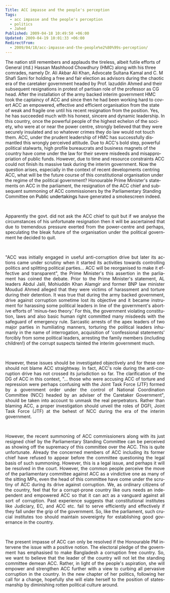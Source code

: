 ```yaml
---
Title: ACC impasse and the people's perception
Tags:
  - acc impasse and the people's perception
  - politics
  - Jahed
Published: 2009-04-18 10:49:50 +06:00
Updated: 2009-04-19 10:01:33 +06:00
RedirectFrom:
  - 2009/04/18/acc-impasse-and-the-people%e2%80%99s-perception/
---
```


<span lang="EN-GB">The nation still remembers and applauds the tireless, albeit futile efforts of General (rtd.) Hassan Mashhood Chowdhury (HMC) along with his three comrades, namely Dr. Ali Akbar Ali Khan, Advocate Sultana Kamal and C. M Shafi Sami for holding a free and fair election as advisors during the chaotic era of the caretaker government headed by Prof. Iazuddin Ahmed and their subsequent resignations in protest of partisan role of the professor as CG head. After the installation of the army backed interim government HMC took the captaincy of ACC and since then he had been working hard to covert ACC an empowered, effective and efficient organisation from the state of weak and fragile one until his recent resignation from the position. Yes, he has succeeded much with his honest, sincere and dynamic leadership. In this country, once the powerful people of the highest echelon of the society, who were at or near the power centre, strongly believed that they were securely insulated and so whatever crimes they do law would not touch them. ACC, under the prudent leadership of HMC has successfully dismantled this wrongly perceived attitude. Due to ACC's bold step, powerful political stalwarts, high profile bureaucrats and business magnets of the country have come under the law for their severe misdeeds and misappropriation of public funds. However, due to time and resource constraints ACC could not finish its massive task during the interim government.<span> </span>Now the question arises, especially in the context of recent developments centring ACC, what will be the future course of this constitutional organisation under the regime of the political government? Honourable Prime Minister's statements on ACC in the parliament, the resignation of the ACC chief and subsequent summoning of ACC commissioners by the Parliamentary Standing Committee </span><span style="color: black;" lang="EN-GB">on Public undertakings </span><span lang="EN-GB">have generated a smokescreen indeed.<span> </span></span>
<p class="MsoNormal" style="text-align: justify;"> </p>
<p class="MsoNormal" style="text-align: justify;"><span lang="EN-GB">Apparently the govt. did not ask the ACC chief to quit but if we analyse the circumstances of his unfortunate resignation then it will be ascertained that due to tremendous pressure exerted from the power-centre and perhaps, speculating the bleak future of the organisation under the political government he decided to quit. </span></p>
<p class="MsoNormal" style="text-align: justify;"> </p>
<p class="MsoNormal" style="text-align: justify;"><span lang="EN-GB">"ACC was initially engaged in useful anti-corruption drive but later its actions came under scrutiny when it started its activities towards controlling politics and splitting political parties… ACC will be reorganised to make it effective and transparent", the Prime Minister's this assertion in the parliament has coined the debate. Prior to the Prime Minister's statement, AL leaders Abdul Jalil, Mohiuddin Khan Alamgir and former BNP law minister Moudud Ahmed alleged that they were victims of harassment and torture during their detention. It was true that during the army backed government, drive against corruption sometime lost its objective and it became instrument for harassing some political leaders in line of the government's abortive efforts of 'minus-two theory.' For this, the government violating constitution, laws and also basic human right committed many misdeeds with the safeguard of emergency rule. Sarcastic arrests of the apex leaders of<span> </span>two major parties in humiliating manners, torturing the political leaders inhumanly in the name of interrogation, acquisition of 'confessional statements' forcibly from some political leaders, arresting the family members (including children!) of the corrupt suspects tainted the interim government much. </span></p>
<p class="MsoNormal" style="text-align: justify;"> </p>
<p class="MsoNormal" style="text-align: justify;"><span lang="EN-GB">However, these issues should be investigated objectively and for these one should not blame ACC straightway. In fact, ACC's role during the anti-corruption drive has not crossed its jurisdiction so far. The clarification of the DG of ACC in this context, "… those who were accusing ACC of torture and repression were perhaps confusing with the Joint Task Force (JTF) formed by a government order under the control of National Coordination Committee (NCC) headed by an adviser of the Caretaker Government", should be taken into account to unmask the real perpetrators.<span> </span>Rather than blaming ACC, a proper investigation should unveil the roles of DGFI, Joint Task Force (JTF) at the behest of NCC during the era of the interim government.</span></p>
<p class="MsoNormal" style="text-align: justify;"> </p>
<p class="MsoNormal" style="text-align: justify;"><span lang="EN-GB">However, the recent summoning of ACC commissioners along with its just resigned chief by the Parliamentary Standing Committee can be perceived as showing off the supremacy of this committee over the ACC. This is quite unfortunate. Already the concerned members of ACC including its former chief have refused to appear before the committee questioning the legal basis of such summoning. However, this is a legal issue, and perhaps it will be resolved in the court. However, the common people perceive the move of the parliamentary committee against ACC as a vindictive one as many of the sitting MPs, even the head of this committee have come under the scrutiny of ACC during its drive against corruption.<span> </span>We, as ordinary citizens of the country, feel that for a corrupt-prone country like ours needs an independent and empowered ACC so that it can act as a vanguard against all sort of corruption. Past experience suggests that constitutional institutes like Judiciary, EC, and ACC etc. fail to serve efficiently and effectively if they fall under the grip of the government. So, like the parliament, such crucial institutes too should maintain sovereignty for establishing good governance in the country. </span></p>
<p class="MsoNormal" style="text-align: justify;"> </p>
<p class="MsoNormal" style="text-align: justify;"><span lang="EN-GB">The present impasse of ACC can only be resolved if the Honourable PM intervene the issue with a positive notion. The electoral pledge of the government has emphasised to make Bangladesh a corruption free country. So, we want to believe that the leader of the country will not let the standing committee demean ACC. Rather, in light of the people's aspiration, she will empower and strengthen ACC further with a view to curbing all pervasive corruption in the country.<span> </span>In the new chapter of her politics, following her call for a change, hopefully she will elate herself to the position of statesmanship by diminishing rotten political culture around.<span> </span></span></p>
<p class="MsoNormal" style="text-align: justify;"><em></em></p>
<p class="MsoNormal" style="text-align: justify;"><span lang="EN-GB"></span></p>
